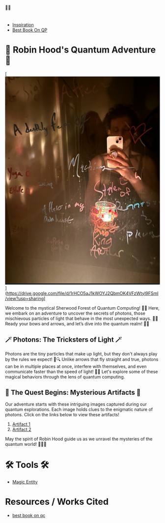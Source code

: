 💖<link rel="stylesheet" type="text/css" href="styles.css">💖

# 
  - [Inspiration](https://drive.google.com/file/d/1QdsuFvBCJMg3uN5qNLe2snH-aBSJhDTT/view?usp=sharing)
  - [Best Book On QP](https://mitpress.mit.edu/9780262526678/quantum-computing/)


# 🏹 Robin Hood's Quantum Adventure 🏹

[![Image File on GitHub](https://github.com/LilaShiba/Quantum_computing_lab/blob/main/Screenshot%202024-05-14%20at%2012.12.00%20PM.png)](https://drive.google.com/file/d/1rHCO5aJ1kWOYJ2QbmOK4VFzWtyl9FSmI/view?usp=sharing]


Welcome to the mystical Sherwood Forest of Quantum Computing! 🌳✨ Here, we embark on an adventure to uncover the secrets of photons, those mischievous particles of light that behave in the most unexpected ways. 🌟✨ Ready your bows and arrows, and let’s dive into the quantum realm! 🏹🔮

## 🪄 Photons: The Tricksters of Light 🪄

Photons are the tiny particles that make up light, but they don't always play by the rules we expect! 🌟🔍 Unlike arrows that fly straight and true, photons can be in multiple places at once, interfere with themselves, and even communicate faster than the speed of light! 🚀✨ Let's explore some of these magical behaviors through the lens of quantum computing.

## 📜 The Quest Begins: Mysterious Artifacts 📜

Our adventure starts with these intriguing images captured during our quantum explorations. Each image holds clues to the enigmatic nature of photons. Click on the links below to view these artifacts!

1. [Artifact 1](https://github.com/LilaShiba/Quantum_computing_lab/blob/main/IMG_4827.jpeg)
2. [Artifact 2](https://github.com/LilaShiba/Quantum_computing_lab/blob/main/IMG_4827.jpeg)

May the spirit of Robin Hood guide us as we unravel the mysteries of the quantum world! 🏹🌌✨

# 🛠️ Tools 🛠️
- [Magic Entity](https://github.com/LilaShiba/Quantum_computing_lab/blob/main/Screen%20Recording%202024-05-14%20at%2012.15.45%20PM.mov)

# Resources / Works Cited
- [best book on qc](https://mitpress.mit.edu/9780262526678/quantum-computing/)
